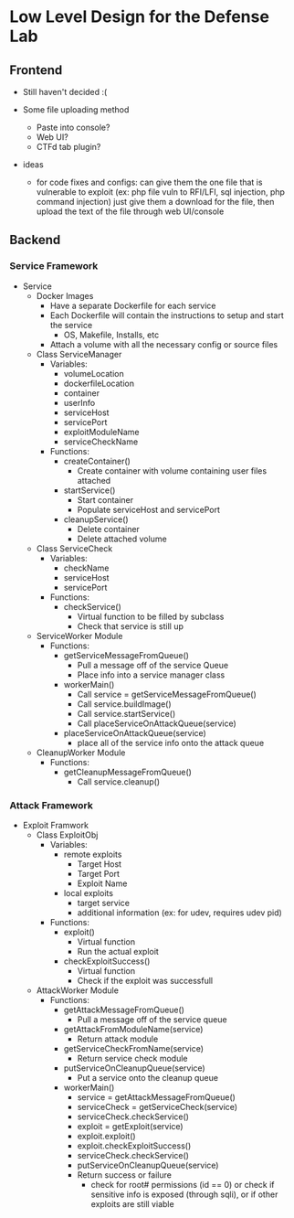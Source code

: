 # Low Level Design for the Defense Lab

## Frontend
- Still haven't decided :(
- Some file uploading method
	- Paste into console?
	- Web UI?
	- CTFd tab plugin?
	
- ideas
	- for code fixes and configs: can give them the one file that is vulnerable to exploit (ex: php file vuln to RFI/LFI, sql injection, php command injection) just give them a download for the file, then upload the text of the file through web UI/console

## Backend
### Service Framework
- Service
	- Docker Images
		- Have a separate Dockerfile for each service
		- Each Dockerfile will contain the instructions to setup and start the service
			- OS, Makefile, Installs, etc
		- Attach a volume with all the necessary config or source files
	- Class ServiceManager 
		-	Variables:
			- volumeLocation
			- dockerfileLocation
			- container
			- userInfo
			- serviceHost
			- servicePort
			- exploitModuleName
			- serviceCheckName
		- Functions:
			- createContainer()
				- Create container with volume containing user files attached
			- startService()
				- Start container
				- Populate serviceHost and servicePort
			- cleanupService()
				- Delete container
				- Delete attached volume
	- Class ServiceCheck
		- Variables:
			- checkName
			- serviceHost
			- servicePort
		- Functions:
			- checkService()
				- Virtual function to be filled by subclass
				- Check that service is still up
	- ServiceWorker Module
		- Functions:
			- getServiceMessageFromQueue()
				- Pull a message off of the service Queue
				- Place info into a service manager class
			- workerMain()
				- Call service = getServiceMessageFromQueue()
				- Call service.buildImage()
				- Call service.startService()
				- Call placeServiceOnAttackQueue(service)
			- placeServiceOnAttackQueue(service)
				- place all of the service info onto the attack queue 
	- CleanupWorker Module
		- Functions:
			- getCleanupMessageFromQueue()
				- Call service.cleanup()

### Attack Framework
- Exploit Framwork
	- Class ExploitObj
		- Variables:
			- remote exploits
				- Target Host
				- Target Port
				- Exploit Name
			- local exploits
				- target service
				- additional information (ex: for udev, requires udev pid)
		- Functions:
			- exploit()
				- Virtual function
				- Run the actual exploit
			- checkExploitSuccess()
				- Virtual function
				- Check if the exploit was successfull
	- AttackWorker Module
		- Functions:
			- getAttackMessageFromQueue()
				- Pull a message off of the service queue
			- getAttackFromModuleName(service)
				- Return attack module
			- getServiceCheckFromName(service)
				- Return service check module
			- putServiceOnCleanupQueue(service)
				- Put a service onto the cleanup queue
			- workerMain()
				- service = getAttackMessageFromQueue()
				- serviceCheck = getServiceCheck(service)
				- serviceCheck.checkService()
				- exploit = getExploit(service)
				- exploit.exploit()
				- exploit.checkExploitSuccess()
				- serviceCheck.checkService()
				- putServiceOnCleanupQueue(service)
				- Return success or failure
					- check for root# permissions (id == 0) or check if sensitive info is exposed (through sqli), or if other exploits are still viable
 






















